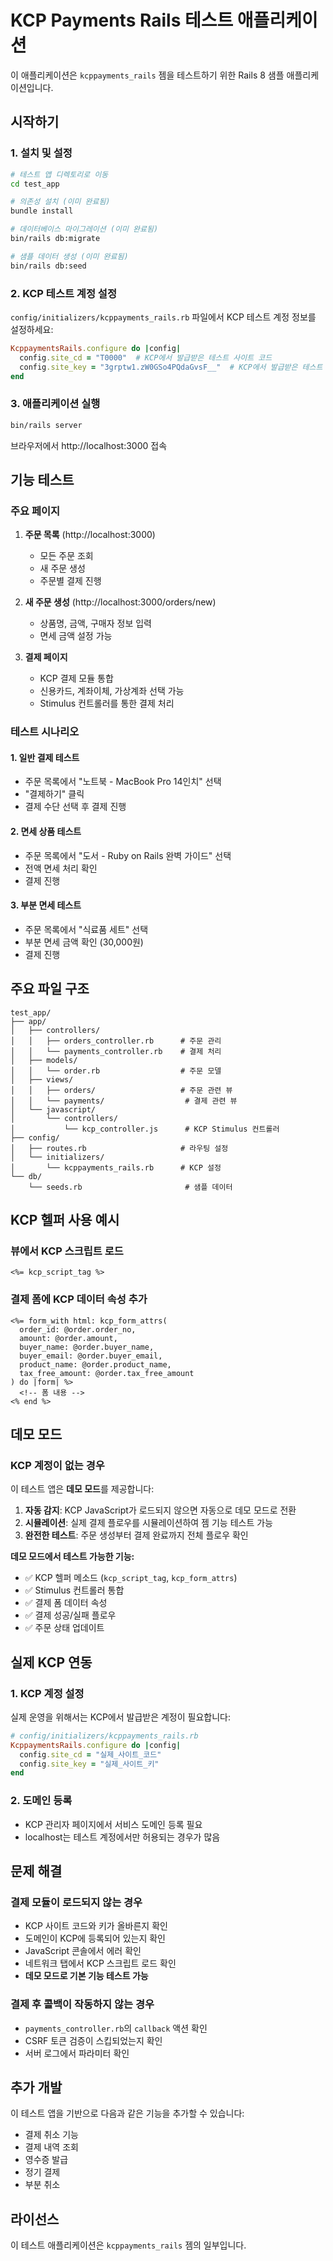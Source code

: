 # KCP Payments Rails 테스트 애플리케이션

이 애플리케이션은 `kcppayments_rails` 젬을 테스트하기 위한 Rails 8 샘플 애플리케이션입니다.

## 시작하기

### 1. 설치 및 설정

```bash
# 테스트 앱 디렉토리로 이동
cd test_app

# 의존성 설치 (이미 완료됨)
bundle install

# 데이터베이스 마이그레이션 (이미 완료됨)
bin/rails db:migrate

# 샘플 데이터 생성 (이미 완료됨)
bin/rails db:seed
```

### 2. KCP 테스트 계정 설정

`config/initializers/kcppayments_rails.rb` 파일에서 KCP 테스트 계정 정보를 설정하세요:

```ruby
KcppaymentsRails.configure do |config|
  config.site_cd = "T0000"  # KCP에서 발급받은 테스트 사이트 코드
  config.site_key = "3grptw1.zW0GSo4PQdaGvsF__"  # KCP에서 발급받은 테스트 사이트 키
end
```

### 3. 애플리케이션 실행

```bash
bin/rails server
```

브라우저에서 http://localhost:3000 접속

## 기능 테스트

### 주요 페이지

1. **주문 목록** (http://localhost:3000)
   - 모든 주문 조회
   - 새 주문 생성
   - 주문별 결제 진행

2. **새 주문 생성** (http://localhost:3000/orders/new)
   - 상품명, 금액, 구매자 정보 입력
   - 면세 금액 설정 가능

3. **결제 페이지** 
   - KCP 결제 모듈 통합
   - 신용카드, 계좌이체, 가상계좌 선택 가능
   - Stimulus 컨트롤러를 통한 결제 처리

### 테스트 시나리오

#### 1. 일반 결제 테스트
- 주문 목록에서 "노트북 - MacBook Pro 14인치" 선택
- "결제하기" 클릭
- 결제 수단 선택 후 결제 진행

#### 2. 면세 상품 테스트
- 주문 목록에서 "도서 - Ruby on Rails 완벽 가이드" 선택
- 전액 면세 처리 확인
- 결제 진행

#### 3. 부분 면세 테스트
- 주문 목록에서 "식료품 세트" 선택
- 부분 면세 금액 확인 (30,000원)
- 결제 진행

## 주요 파일 구조

```
test_app/
├── app/
│   ├── controllers/
│   │   ├── orders_controller.rb      # 주문 관리
│   │   └── payments_controller.rb    # 결제 처리
│   ├── models/
│   │   └── order.rb                  # 주문 모델
│   ├── views/
│   │   ├── orders/                   # 주문 관련 뷰
│   │   └── payments/                  # 결제 관련 뷰
│   └── javascript/
│       └── controllers/
│           └── kcp_controller.js      # KCP Stimulus 컨트롤러
├── config/
│   ├── routes.rb                     # 라우팅 설정
│   └── initializers/
│       └── kcppayments_rails.rb      # KCP 설정
└── db/
    └── seeds.rb                       # 샘플 데이터
```

## KCP 헬퍼 사용 예시

### 뷰에서 KCP 스크립트 로드
```erb
<%= kcp_script_tag %>
```

### 결제 폼에 KCP 데이터 속성 추가
```erb
<%= form_with html: kcp_form_attrs(
  order_id: @order.order_no,
  amount: @order.amount,
  buyer_name: @order.buyer_name,
  buyer_email: @order.buyer_email,
  product_name: @order.product_name,
  tax_free_amount: @order.tax_free_amount
) do |form| %>
  <!-- 폼 내용 -->
<% end %>
```

## 데모 모드

### KCP 계정이 없는 경우
이 테스트 앱은 **데모 모드**를 제공합니다:

1. **자동 감지**: KCP JavaScript가 로드되지 않으면 자동으로 데모 모드로 전환
2. **시뮬레이션**: 실제 결제 플로우를 시뮬레이션하여 젬 기능 테스트 가능
3. **완전한 테스트**: 주문 생성부터 결제 완료까지 전체 플로우 확인

**데모 모드에서 테스트 가능한 기능:**
- ✅ KCP 헬퍼 메소드 (`kcp_script_tag`, `kcp_form_attrs`)
- ✅ Stimulus 컨트롤러 통합
- ✅ 결제 폼 데이터 속성
- ✅ 결제 성공/실패 플로우
- ✅ 주문 상태 업데이트

## 실제 KCP 연동

### 1. KCP 계정 설정
실제 운영을 위해서는 KCP에서 발급받은 계정이 필요합니다:

```ruby
# config/initializers/kcppayments_rails.rb
KcppaymentsRails.configure do |config|
  config.site_cd = "실제_사이트_코드"
  config.site_key = "실제_사이트_키"
end
```

### 2. 도메인 등록
- KCP 관리자 페이지에서 서비스 도메인 등록 필요
- localhost는 테스트 계정에서만 허용되는 경우가 많음

## 문제 해결

### 결제 모듈이 로드되지 않는 경우
- KCP 사이트 코드와 키가 올바른지 확인
- 도메인이 KCP에 등록되어 있는지 확인
- JavaScript 콘솔에서 에러 확인
- 네트워크 탭에서 KCP 스크립트 로드 확인
- **데모 모드로 기본 기능 테스트 가능**

### 결제 후 콜백이 작동하지 않는 경우
- `payments_controller.rb`의 `callback` 액션 확인
- CSRF 토큰 검증이 스킵되었는지 확인
- 서버 로그에서 파라미터 확인

## 추가 개발

이 테스트 앱을 기반으로 다음과 같은 기능을 추가할 수 있습니다:

- 결제 취소 기능
- 결제 내역 조회
- 영수증 발급
- 정기 결제
- 부분 취소

## 라이선스

이 테스트 애플리케이션은 `kcppayments_rails` 젬의 일부입니다.